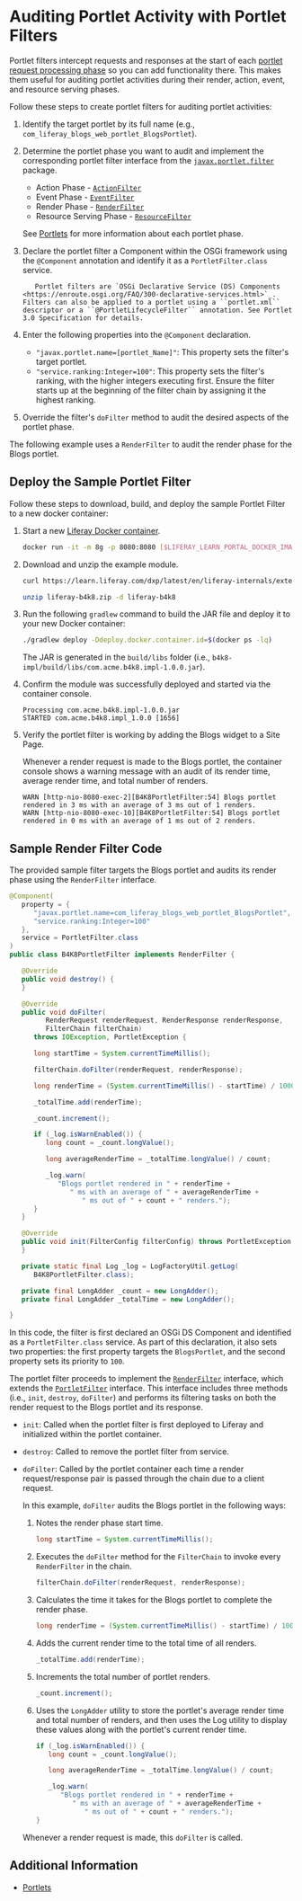 # Auditing Portlet Activity with Portlet Filters

Portlet filters intercept requests and responses at the start of each [portlet request processing phase](../../../developing-applications/developing-a-java-web-application/reference/portlets.md#portlet-phases) so you can add functionality there. This makes them useful for auditing portlet activities during their render, action, event, and resource serving phases.

Follow these steps to create portlet filters for auditing portlet activities:

1. Identify the target portlet by its full name (e.g., `com_liferay_blogs_web_portlet_BlogsPortlet`).

1. Determine the portlet phase you want to audit and implement the corresponding portlet filter interface from the [`javax.portlet.filter`](http://docs.liferay.com/portlet-api/3.0/javadocs/javax/portlet/filter/package-summary.html) package.

   * Action Phase - [`ActionFilter`](http://docs.liferay.com/portlet-api/3.0/javadocs/javax/portlet/filter/ActionFilter.html)
   * Event Phase - [`EventFilter`](http://docs.liferay.com/portlet-api/3.0/javadocs/javax/portlet/filter/EventFilter.html)
   * Render Phase - [`RenderFilter`](http://docs.liferay.com/portlet-api/3.0/javadocs/javax/portlet/filter/RenderFilter.html)
   * Resource Serving Phase - [`ResourceFilter`](http://docs.liferay.com/portlet-api/3.0/javadocs/javax/portlet/filter/ResourceFilter.html)

   See [Portlets](../../../developing-applications/developing-a-java-web-application/reference/portlets.md#portlet-phases) for more information about each portlet phase.

1. Declare the portlet filter a Component within the OSGi framework using the `@Component` annotation and identify it as a `PortletFilter.class` service.

   ```note::
      Portlet filters are `OSGi Declarative Service (DS) Components <https://enroute.osgi.org/FAQ/300-declarative-services.html>`_. Filters can also be applied to a portlet using a ``portlet.xml`` descriptor or a ``@PortletLifecycleFilter`` annotation. See Portlet 3.0 Specification for details.
   ```

1. Enter the following properties into the `@Component` declaration.

   * `"javax.portlet.name=[portlet_Name]"`: This property sets the filter's target portlet.
   * `"service.ranking:Integer=100"`: This property sets the filter's ranking, with the higher integers executing first. Ensure the filter starts up at the beginning of the filter chain by assigning it the highest ranking.

1. Override the filter's `doFilter` method to audit the desired aspects of the portlet phase.

The following example uses a `RenderFilter` to audit the render phase for the Blogs portlet.

## Deploy the Sample Portlet Filter

Follow these steps to download, build, and deploy the sample Portlet Filter to a new docker container:

1. Start a new [Liferay Docker container](../../../installation-and-upgrades/installing-liferay/using-liferay-docker-images/docker-container-basics.md).

   ```bash
   docker run -it -m 8g -p 8080:8080 [$LIFERAY_LEARN_PORTAL_DOCKER_IMAGE$]
   ```

1. Download and unzip the example module.

   ```bash
   curl https://learn.liferay.com/dxp/latest/en/liferay-internals/extending-liferay/portlet-filters/liferay-b4k8.zip -O
   ```

   ```bash
   unzip liferay-b4k8.zip -d liferay-b4k8
   ```

1. Run the following `gradlew` command to build the JAR file and deploy it to your new Docker container:

   ```bash
   ./gradlew deploy -Ddeploy.docker.container.id=$(docker ps -lq)
   ```

   The JAR is generated in the `build/libs` folder (i.e., `b4k8-impl/build/libs/com.acme.b4k8.impl-1.0.0.jar`).

1. Confirm the module was successfully deployed and started via the container console.

   ```
   Processing com.acme.b4k8.impl-1.0.0.jar
   STARTED com.acme.b4k8.impl_1.0.0 [1656]
   ```

1. Verify the portlet filter is working by adding the Blogs widget to a Site Page.

   Whenever a render request is made to the Blogs portlet, the container console shows a warning message with an audit of its render time, average render time, and total number of renders.

   ```
   WARN [http-nio-8080-exec-2][B4K8PortletFilter:54] Blogs portlet rendered in 3 ms with an average of 3 ms out of 1 renders.
   WARN [http-nio-8080-exec-10][B4K8PortletFilter:54] Blogs portlet rendered in 0 ms with an average of 1 ms out of 2 renders.
   ```

## Sample Render Filter Code

The provided sample filter targets the Blogs portlet and audits its render phase using the `RenderFilter` interface.

```java
@Component(
   property = {
      "javax.portlet.name=com_liferay_blogs_web_portlet_BlogsPortlet",
      "service.ranking:Integer=100"
   },
   service = PortletFilter.class
)
public class B4K8PortletFilter implements RenderFilter {

   @Override
   public void destroy() {
   }

   @Override
   public void doFilter(
         RenderRequest renderRequest, RenderResponse renderResponse,
         FilterChain filterChain)
      throws IOException, PortletException {

      long startTime = System.currentTimeMillis();

      filterChain.doFilter(renderRequest, renderResponse);

      long renderTime = (System.currentTimeMillis() - startTime) / 1000;

      _totalTime.add(renderTime);

      _count.increment();

      if (_log.isWarnEnabled()) {
         long count = _count.longValue();

         long averageRenderTime = _totalTime.longValue() / count;

         _log.warn(
            "Blogs portlet rendered in " + renderTime +
               " ms with an average of " + averageRenderTime +
                  " ms out of " + count + " renders.");
      }
   }

   @Override
   public void init(FilterConfig filterConfig) throws PortletException {
   }

   private static final Log _log = LogFactoryUtil.getLog(
      B4K8PortletFilter.class);

   private final LongAdder _count = new LongAdder();
   private final LongAdder _totalTime = new LongAdder();

}
```

In this code, the filter is first declared an OSGi DS Component and identified as a `PortletFilter.class` service. As part of this declaration, it also sets two properties: the first property targets the `BlogsPortlet`, and the second property sets its priority to `100`.

The portlet filter proceeds to implement the [`RenderFilter`](http://docs.liferay.com/portlet-api/3.0/javadocs/javax/portlet/filter/RenderFilter.html) interface, which extends the [`PortletFilter`](http://docs.liferay.com/portlet-api/3.0/javadocs/javax/portlet/filter/PortletFilter.html) interface. This interface includes three methods (i.e., `init`, `destroy`, `doFilter`) and performs its filtering tasks on both the render request to the Blogs portlet and its response.

* `init`: Called when the portlet filter is first deployed to Liferay and initialized within the portlet container.

* `destroy`: Called to remove the portlet filter from service.

* `doFilter`: Called by the portlet container each time a render request/response pair is passed through the chain due to a client request.

   In this example, `doFilter` audits the Blogs portlet in the following ways:

   1. Notes the render phase start time.

      ```java
      long startTime = System.currentTimeMillis();
      ```

   1. Executes the `doFilter` method for the `FilterChain` to invoke every `RenderFilter` in the chain.

      ```java
      filterChain.doFilter(renderRequest, renderResponse);
      ```

   1. Calculates the time it takes for the Blogs portlet to complete the render phase.

      ```java
      long renderTime = (System.currentTimeMillis() - startTime) / 1000;
      ```

   1. Adds the current render time to the total time of all renders.

      ```java
      _totalTime.add(renderTime);
      ```

   1. Increments the total number of portlet renders.

      ```java
      _count.increment();
      ```

   1. Uses the `LongAdder` utility to store the portlet's average render time and total number of renders, and then uses the Log utility to display these values along with the portlet's current render time.

      ```java
      if (_log.isWarnEnabled()) {
         long count = _count.longValue();

         long averageRenderTime = _totalTime.longValue() / count;

         _log.warn(
            "Blogs portlet rendered in " + renderTime +
               " ms with an average of " + averageRenderTime +
                  " ms out of " + count + " renders.");
      }
      ```

   Whenever a render request is made, this `doFilter` is called.

## Additional Information

* [Portlets](../../../developing-applications/developing-a-java-web-application/reference/portlets.md)
<!--TASK: Add link to Using Portlet Filters article when finished -->
